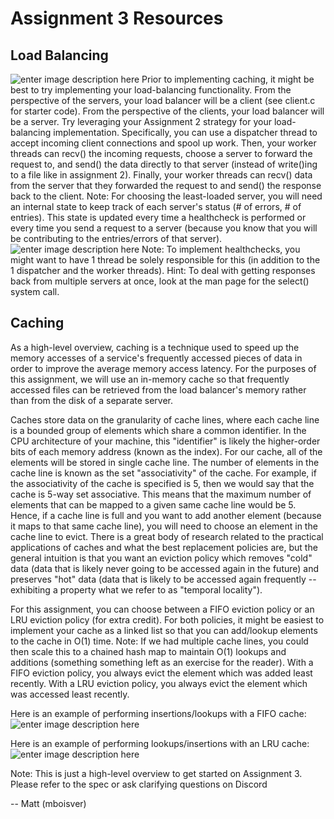 # Assignment 3 Resources


## Load Balancing
![enter image description here](https://i.imgur.com/w13u9m6.png)
Prior to implementing caching, it might be best to try implementing your load-balancing functionality. From the perspective of the servers, your load balancer will be a client (see client.c for starter code). From the perspective of the clients, your load balancer will be a server. Try leveraging your Assignment 2 strategy for your load-balancing implementation. Specifically, you can use a dispatcher thread to accept incoming client connections and spool up work. Then, your worker threads can recv() the incoming requests, choose a server to forward the request to, and send() the data directly to that server (instead of write()ing to a file like in assignment 2). Finally, your worker threads can recv() data from the server that they forwarded the request to and send() the response back to the client. Note: For choosing the least-loaded server, you will need an internal state to keep track of each server's status (# of errors, # of entries). This state is updated every time a healthcheck is performed or every time you send a request to a server (because you know that you will be contributing to the entries/errors of that server).
![enter image description here](https://i.imgur.com/9QyUORN.png)
Note: To implement healthchecks, you might want to have 1 thread be solely responsible for this (in addition to the 1 dispatcher and the worker threads). Hint: To deal with getting responses back from multiple servers at once, look at the man page for the select() system call.

## Caching
As a high-level overview, caching is a technique used to speed up the memory accesses of a service's frequently accessed pieces of data in order to improve the average memory access latency. For the purposes of this assignment, we will use an in-memory cache so that frequently accessed files can be retrieved from the load balancer's memory rather than from the disk of a separate server.

Caches store data on the granularity of cache lines, where each cache line is a bounded group of elements which share a common identifier. In the CPU architecture of your machine, this "identifier" is likely the higher-order bits of each memory address (known as the index). For our cache, all of the elements will be stored in single cache line. The number of elements in the cache line is known as the set "associativity" of the cache. For example, if the associativity of the cache is specified is 5, then we would say that the cache is 5-way set associative. This means that the maximum number of elements that can be mapped to a given same cache line would be 5. Hence, if a cache line is full and you want to add another element (because it maps to that same cache line), you will need to choose an element in the cache line to evict. There is a great body of research related to the practical applications of caches and what the best replacement policies are, but the general intuition is that you want an eviction policy which removes "cold" data (data that is likely never going to be accessed again in the future) and preserves "hot" data (data that is likely to be accessed again frequently -- exhibiting a property what we refer to as "temporal locality"). 

For this assignment, you can choose between a FIFO eviction policy or an LRU eviction policy (for extra credit). For both policies, it might be easiest to implement your cache as a linked list so that you can add/lookup elements to the cache in O(1) time. Note: If we had multiple cache lines, you could then scale this to a chained hash map to maintain O(1) lookups and additions (something something left as an exercise for the reader). With a FIFO eviction policy, you always evict the element which was added least recently. With a LRU eviction policy, you always evict the element which was accessed least recently.

Here is an example of performing insertions/lookups with a FIFO cache:![enter image description here](https://i.imgur.com/PskjSSG.png)

Here is an example of performing lookups/insertions with an LRU cache:
![enter image description here](https://i.imgur.com/4AEse3U.png)

Note: This is just a high-level overview to get started on Assignment 3. Please refer to the spec or ask clarifying questions on Discord

-- Matt (mboisver)
